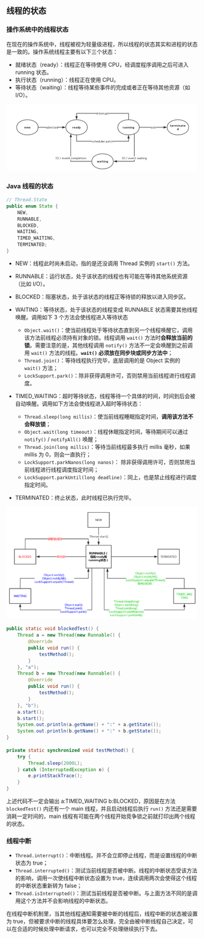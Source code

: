 ## 线程的状态

### 操作系统中的线程状态

在现在的操作系统中，线程被视为轻量级进程，所以线程的状态其实和进程的状态是⼀致的。操作系统线程主要有以下三个状态： 

- 就绪状态（ready）：线程正在等待使用 CPU，经调度程序调用之后可进入 running 状态。
- 执行状态（running）：线程正在使用 CPU。
- 等待状态（waiting）：线程等待某些事件的完成或者正在等待其他资源（如 I/O）。

![操作系统中的线程状态](../images/20220211165759903.png)



### Java 线程的状态

~~~java
// Thread.State
public enum State {
    NEW,
    RUNNABLE,
    BLOCKED,
    WAITING,
    TIMED_WAITING,
    TERMINATED;
}
~~~

- NEW：线程此时尚未启动，指的是还没调用 Thread 实例的 `start()` 方法。

- RUNNABLE：运行状态，处于该状态的线程也有可能在等待其他系统资源（比如 I/O）。

- BLOCKED：阻塞状态，处于该状态的线程正等待锁的释放以进⼊同步区。

- WAITING：等待状态，处于该状态的线程变成 RUNNABLE 状态需要其他线程唤醒。调用如下 3 个方法会使线程进⼊等待状态
  - `Object.wait()`：使当前线程处于等待状态直到另⼀个线程唤醒它，调用该方法前线程必须持有对象的锁。线程调用 `wait()` 方法时**会释放当前的锁**。需要注意的是，其他线程调用 `notify()` 方法不⼀定会唤醒到之前调用 `wait()` 方法的线程。**`wait()` 必须放在同步块或同步方法中**；
  - `Thread.join()`：等待线程执行完毕，底层调用的是 Object 实例的 `wait()` 方法；
  - `LockSupport.park()`：除非获得调用许可，否则禁用当前线程进行线程调度。

- TIMED_WAITING：超时等待状态，线程等待⼀个具体的时间，时间到后会被⾃动唤醒。调用如下方法会使线程进⼊超时等待状态：
  - `Thread.sleep(long millis)`：使当前线程睡眠指定时间，**调用该方法不会释放锁**；
  - `Object.wait(long timeout)`：线程休眠指定时间，等待期间可以通过 `notify()` / `notifyAll()` 唤醒；
  - `Thread.join(long millis)`：等待当前线程最多执行 millis 毫秒，如果 millis 为 0，则会⼀直执行；
  - `LockSupport.parkNanos(long nanos)`： 除非获得调用许可，否则禁用当前线程进行线程调度指定时间；
  - `LockSupport.parkUntil(long deadline)`：同上，也是禁止线程进行调度指定时间。
- TERMINATED：终止状态，此时线程已执行完毕。

![Java 中的线程状态](../images/20220211172146828.png)

~~~java
public static void blockedTest() {
    Thread a = new Thread(new Runnable() {
        @Override
        public void run() {
            testMethod();
        }
    }, "a");
    Thread b = new Thread(new Runnable() {
        @Override
        public void run() {
            testMethod();
        }
    }, "b");
    a.start();
    b.start();
    System.out.println(a.getName() + ":" + a.getState());
    System.out.println(b.getName() + ":" + b.getState());
}

private static synchronized void testMethod() {
    try {
        Thread.sleep(2000L);
    } catch (InterruptedException e) {
        e.printStackTrace();
    }
}
~~~

上述代码不一定会输出 a:TIMED_WAITING b:BLOCKED，原因是在方法 `blockedTest()` 内还有⼀个 main 线程，并且启动线程后执行 `run()` 方法还是需要消耗⼀定时间的，main 线程有可能在两个线程开始竞争锁之前就打印出两个线程的状态。



### 线程中断

- `Thread.interrupt()`：中断线程。并不会立即停止线程，而是设置线程的中断状态为 true；
- `Thread.interrupted()`：测试当前线程是否被中断。线程的中断状态受该方法的影响，调用⼀次使线程中断状态设置为 true，连续调用两次会使得这个线程的中断状态重新转为 false；
- `Thread.isInterrupted()`：测试当前线程是否被中断。与上面方法不同的是调用这个方法并不会影响线程的中断状态。

在线程中断机制里，当其他线程通知需要被中断的线程后，线程中断的状态被设置为 true，但被要求中断的线程具体要怎么处理，完全由被中断线程自己决定，可以在合适的时候处理中断请求，也可以完全不处理继续执行下去。
